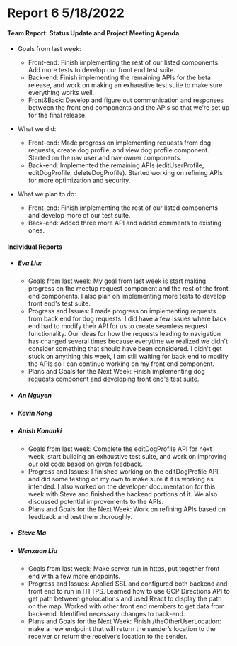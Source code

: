 # **Report 6 5/18/2022**

#### Team Report: Status Update and Project Meeting Agenda
- Goals from last week:
    - Front-end: Finish implementing the rest of our listed components. Add more tests
      to develop our front end test suite.
    - Back-end: Finish implementing the remaining APIs for the beta release, and work on
      making an exhaustive test suite to make sure everything works well.
    - Front&Back: Develop and figure out communication and responses between the front end components
      and the APIs so that we're set up for the final release.

- What we did:
    - Front-end: Made progress on implementing requests from dog requests, create dog profile,
                 and view dog profile component. Started on the nav user and nav owner components.
    - Back-end: Implemented the remaining APIs (editUserProfile, editDogProfile, deleteDogProfile).
                Started working on refining APIs for more optimization and security.

- What we plan to do:
  - Front-end: Finish implementing the rest of our listed components and develop more of our test suite.
  - Back-end: Added three more API and added comments to existing ones.

#### Individual Reports

- ##### Eva Liu:
  - Goals from last week: My goal from last week is start making progress on the 
                                            meetup request component and the rest of the front end components.
                                            I also plan on implementing more tests to develop front end's test suite. 
  - Progress and Issues: I made progress on implementing requests from back end for dog requests. I did have a
                         few issues where back end had to modify their API for us to create seamless request
                         functionality. Our ideas for how the requests leading to navigation has changed several
                         times because everytime we realized we didn't consider something that should have been
                         considered. I didn't get stuck on anything this week, I am still waiting for back end to
                         modify the APIs so I can continue working on my front end component.
  - Plans and Goals for the Next Week: Finish implementing dog requests component and developing front end's
                                       test suite.

- ##### An Nguyen

- ##### Kevin Kong

- ##### Anish Konanki
  - Goals from last week: Complete the editDogProfile API for next week, start building an exhaustive test suite, 
                          and work on improving our old code based on given feedback.
  - Progress and Issues: I finished working on the editDogProfile API, and did some testing on my own to make sure it
                         it is working as intended. I also worked on the developer documentation for this week with Steve
                         and finished the backend portions of it. We also discussed potential improvements to the APIs.
  - Plans and Goals for the Next Week: Work on refining APIs based on feedback and test them thoroughly.

- ##### Steve Ma

- ##### Wenxuan Liu
  - Goals from last week: Make server run in https, put together front end with a few more endpoints.
  - Progress and Issues: Applied SSL and configured both backend and front end to run in HTTPS. Learned how to use GCP
                        Directions API to get path between geolocations and used React to display the path on the map. 
                        Worked with other front end members to get data from back-end. Identified necessary changes to
                        back-end. 
  - Plans and Goals for the Next Week: Finish /theOtherUserLocation: make a new endpoint that will return the sender’s 
                        location to the receiver or return the receiver’s location to the sender.
